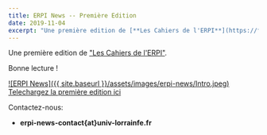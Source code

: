 ```yaml
---
title: ERPI News -- Première Edition 
date: 2019-11-04
excerpt: "Une première edition de [**Les Cahiers de l'ERPI**](https://fr.calameo.com/read/0060763646fcd48e99249)."
---
```



Une première edition de ["Les Cahiers de l'ERPI"](https://fr.calameo.com/read/0060763646fcd48e99249). 

Bonne lecture !


<a href="https://v.calameo.com/?bkcode=0060763646fcd48e99249" target="_blank">
![ERPI News]({{ site.baseurl }}/assets/images/erpi-news/Intro.jpeg)
</a>

<a href="https://filesender.renater.fr/?s=download&token=4dfd1d17-d459-070f-f0b0-c5499675dda6"  target="_blank">
Telechargez la première edition ici
</a>

Contactez-nous:
 - **erpi-news-contact{at}univ-lorrainfe.fr**


